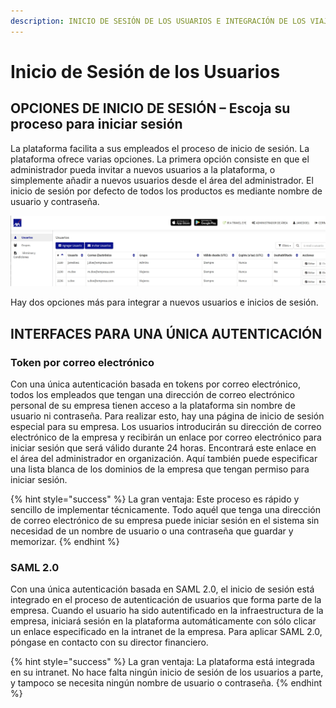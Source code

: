 ```yaml
---
description: INICIO DE SESIÓN DE LOS USUARIOS E INTEGRACIÓN DE LOS VIAJEROS
---
```


# Inicio de Sesión de los Usuarios

## OPCIONES DE INICIO DE SESIÓN – Escoja su proceso para iniciar sesión

La plataforma facilita a sus empleados el proceso de inicio de sesión. La plataforma ofrece varias opciones. La primera opción consiste en que el administrador pueda invitar a nuevos usuarios a la plataforma, o simplemente añadir a nuevos usuarios desde el área del administrador. El inicio de sesión por defecto de todos los productos es mediante nombre de usuario y contraseña.

![](../.gitbook/assets/interfaces%20%281%29.jpg)

Hay dos opciones más para integrar a nuevos usuarios e inicios de sesión.

## INTERFACES PARA UNA ÚNICA AUTENTICACIÓN

### Token por correo electrónico

Con una única autenticación basada en tokens por correo electrónico, todos los empleados que tengan una dirección de correo electrónico personal de su empresa tienen acceso a la plataforma sin nombre de usuario ni contraseña. Para realizar esto, hay una página de inicio de sesión especial para su empresa. Los usuarios introducirán su dirección de correo electrónico de la empresa y recibirán un enlace por correo electrónico para iniciar sesión que será válido durante 24 horas. Encontrará este enlace en el área del administrador en organización. Aquí también puede especificar una lista blanca de los dominios de la empresa que tengan permiso para iniciar sesión.

{% hint style="success" %}
La gran ventaja: Este proceso es rápido y sencillo de implementar técnicamente. Todo aquél que tenga una dirección de correo electrónico de su empresa puede iniciar sesión en el sistema sin necesidad de un nombre de usuario o una contraseña que guardar y memorizar.
{% endhint %}

### **SAML 2.0**

Con una única autenticación basada en SAML 2.0, el inicio de sesión está integrado en el proceso de autenticación de usuarios que forma parte de la empresa. Cuando el usuario ha sido autentificado en la infraestructura de la empresa, iniciará sesión en la plataforma automáticamente con sólo clicar un enlace especificado en la intranet de la empresa. Para aplicar SAML 2.0, póngase en contacto con su director financiero.

{% hint style="success" %}
La gran ventaja: La plataforma está integrada en su intranet. No hace falta ningún inicio de sesión de los usuarios a parte, y tampoco se necesita ningún nombre de usuario o contraseña.
{% endhint %}

